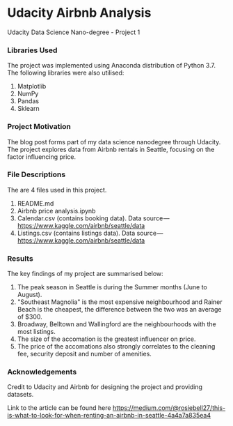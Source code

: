 # Udacity Airbnb Analysis

Udacity Data Science Nano-degree - Project 1

### Libraries Used

The project was implemented using Anaconda distribution of Python 3.7. The following libraries were also utilised:

1. Matplotlib
2. NumPy
3. Pandas
4. Sklearn

### Project Motivation

The blog post forms part of my data science nanodegree through Udacity. The project explores data from Airbnb rentals in Seattle, focusing on the factor influencing price. 

### File Descriptions

The are 4 files used in this project. 

1. README.md
2. Airbnb price analysis.ipynb
3. Calendar.csv (contains booking data). Data source — https://www.kaggle.com/airbnb/seattle/data
4. Listings.csv (contains listings data). Data source — https://www.kaggle.com/airbnb/seattle/data

### Results

The key findings of my project are summarised below:

1. The peak season in Seattle is during the Summer months (June to August). 
2. "Southeast Magnolia" is the most expensive neighbourhood and Rainer Beach is the cheapest, the difference between the two was an average of $300.
3. Broadway, Belltown and Wallingford are the neighbourhoods with the most listings. 
4. The size of the accomation is the greatest influencer on price. 
5. The price of the accomations also strongly correlates to the cleaning fee,  security deposit and number of amenities. 

### Acknowledgements 

Credit to Udacity and Airbnb for designing the project and providing datasets.



Link to the article can be found here https://medium.com/@rosiebell27/this-is-what-to-look-for-when-renting-an-airbnb-in-seattle-4a4a7a835ea4
